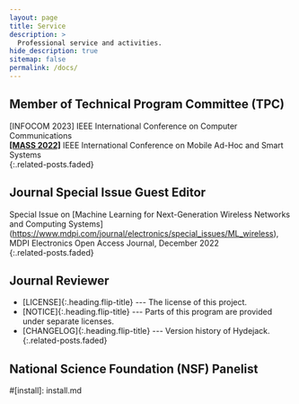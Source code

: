 ```yaml
---
layout: page
title: Service
description: >
  Professional service and activities.
hide_description: true
sitemap: false
permalink: /docs/
---
```


## Member of Technical Program Committee (TPC)
[INFOCOM 2023] IEEE International Conference on Computer Communications <br>
[**[MASS 2022]**](https://sites.google.com/view/ieee-mass-2022) IEEE International Conference on Mobile Ad-Hoc and Smart Systems <br>
{:.related-posts.faded}

## Journal Special Issue Guest Editor
Special Issue on [Machine Learning for Next-Generation Wireless Networks and Computing Systems] (https://www.mdpi.com/journal/electronics/special_issues/ML_wireless), MDPI Electronics Open Access Journal, December 2022 <br>
{:.related-posts.faded}

## Journal Reviewer
* [LICENSE]{:.heading.flip-title} --- The license of this project.
* [NOTICE]{:.heading.flip-title} --- Parts of this program are provided under separate licenses.
* [CHANGELOG]{:.heading.flip-title} --- Version history of Hydejack.
{:.related-posts.faded}

## National Science Foundation (NSF) Panelist

#[install]: install.md

